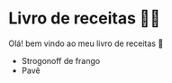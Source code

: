 # Livro de receitas :man_cook:

Olá! bem vindo ao meu livro de receitas :wave:

- Strogonoff de frango
- Pavê
